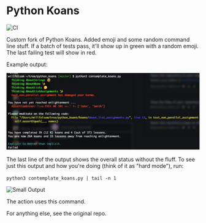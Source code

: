 # Python Koans

![CI](https://github.com/willfolsom/python_koans/actions/workflows/main.yml/badge.svg)

Custom fork of Python Koans. Added emoji and some random command line stuff. If a batch of tests pass, it'll show up in green with a random emoji. The last failing test will show in red.

Example output:

![Emoji Output](emojiOut.png)

The last line of the output shows the overall status without the fluff. To see just this output and how you're doing (think of it as "hard mode"), run:

```python3 contemplate_koans.py | tail -n 1```

![Small Output](smallOut.png)

The action uses this command.

For anything else, see the original repo.
